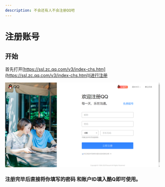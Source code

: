 ```yaml
---
description: 不会还有人不会注册QQ吧
---
```


# 注册账号

## 开始

首先打开[https://ssl.zc.qq.com/v3/index-chs.htm](https://ssl.zc.qq.com/v3/index-chs.html)l进行注册

![](../.gitbook/assets/image%20%2844%29.png)

### 注册完毕后直接将你填写的密码 和账户ID填入酷Q即可使用。

